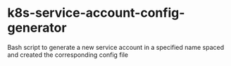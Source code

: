 # k8s-service-account-config-generator
Bash script to generate a new service account in a specified name spaced and created the corresponding config file

